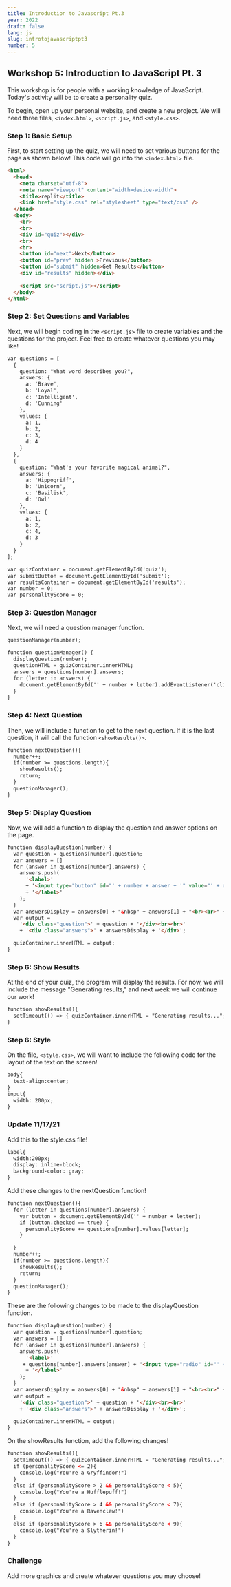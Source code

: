 ```yaml
---
title: Introduction to Javascript Pt.3
year: 2022
draft: false
lang: js
slug: introtojavascriptpt3
number: 5
---
```


## Workshop 5: Introduction to JavaScript Pt. 3

This workshop is for people with a working knowledge of JavaScript. Today's activity will be to create a personality quiz. 

To begin, open up your personal website, and create a new project. We will need three files, `<index.html>`, `<script.js>`, and `<style.css>`.

### Step 1: Basic Setup

First, to start setting up the quiz, we will need to set various buttons for the page as shown below! This code will go into the `<index.html>` file.

```html
<html>
  <head>
    <meta charset="utf-8">
    <meta name="viewport" content="width=device-width">
    <title>replit</title>
    <link href="style.css" rel="stylesheet" type="text/css" />
  </head>
  <body>
    <br>
    <br>
    <div id="quiz"></div>
    <br>
    <br>
    <button id="next">Next</button>
    <button id="prev" hidden >Previous</button>
    <button id="submit" hidden>Get Results</button>
    <div id="results" hidden></div>
    
    <script src="script.js"></script>
  </body>
</html>
```

### Step 2: Set Questions and Variables 
  
Next, we will begin coding in the `<script.js>` file to create variables and the questions for the project. Feel free to create whatever questions you may like! 
  
```html
var questions = [
  {
    question: "What word describes you?",
    answers: {
      a: 'Brave',
      b: 'Loyal',
      c: 'Intelligent',
      d: 'Cunning'
    },
    values: {
      a: 1,
      b: 2,
      c: 3,
      d: 4
    }
  },
  {
    question: "What's your favorite magical animal?",
    answers: {
      a: 'Hippogriff',
      b: 'Unicorn',
      c: 'Basilisk',
      d: 'Owl'
    },
    values: {
      a: 1,
      b: 2,
      c: 4,
      d: 3
    }
  }
];

var quizContainer = document.getElementById('quiz');
var submitButton = document.getElementById('submit');
var resultsContainer = document.getElementById('results');
var number = 0;
var personalityScore = 0;
```
  
### Step 3: Question Manager

Next, we will need a question manager function.
  
```html
questionManager(number);

function questionManager() {
  displayQuestion(number);
  questionHTML = quizContainer.innerHTML;
  answers = questions[number].answers;
  for (letter in answers) {
    document.getElementById('' + number + letter).addEventListener('click', nextQuestion);
  }
}
```
  
### Step 4: Next Question

Then, we will include a function to get to the next question.  If it is the last question, it will call the function `<showResults()>`.
  
```html
function nextQuestion(){
  number++;
  if(number >= questions.length){
    showResults();
    return;
  }
  questionManager();
}
```

### Step 5: Display Question

Now, we will add a function to display the question and answer options on the page.
  
```html
function displayQuestion(number) {
  var question = questions[number].question;
  var answers = []
  for (answer in questions[number].answers) {
    answers.push(
      '<label>'
      + '<input type="button" id="' + number + answer + '" value="' + questions[number].answers[answer] + '">'
      + '</label>'
    );
  }
  var answersDisplay = answers[0] + "&nbsp" + answers[1] + "<br><br>" + answers[2] + "&nbsp" + answers[3];
  var output =
    '<div class="question">' + question + '</div><br><br>'
    + '<div class="answers">' + answersDisplay + '</div>';

  quizContainer.innerHTML = output;
}
```


### Step 6: Show Results

At the end of your quiz, the program will display the results. For now, we will include the message "Generating results," and next week we will continue our work!
  
```html
function showResults(){
  setTimeout(() => { quizContainer.innerHTML = "Generating results..."; }, 2000);
}
```


### Step 6: Style

On the file, `<style.css>`, we will want to include the following code for the layout of the text on the screen!
  
```html
body{
  text-align:center;
}
input{
  width: 200px;
}
```

### Update 11/17/21

Add this to the style.css file!

```html
label{
  width:200px;
  display: inline-block;
  background-color: gray;
}
```

Add these changes to the nextQuestion function!

```html
function nextQuestion(){
  for (letter in questions[number].answers) {
    var button = document.getElementById('' + number + letter);
    if (button.checked == true) {
      personalityScore += questions[number].values[letter];
    }

  }
  number++;
  if(number >= questions.length){
    showResults();
    return;
  }
  questionManager();
}
```

These are the following changes to be made to the displayQuestion function.

```html
function displayQuestion(number) {
  var question = questions[number].question;
  var answers = []
  for (answer in questions[number].answers) {
    answers.push(
      '<label>'
     + questions[number].answers[answer] + '<input type="radio" id="' + number + answer + '" value="' + questions[number].answers[answer] + '">'
      + '</label>'
    );
  }
  var answersDisplay = answers[0] + "&nbsp" + answers[1] + "<br><br>" + answers[2] + "&nbsp" + answers[3];
  var output =
    '<div class="question">' + question + '</div><br><br>'
    + '<div class="answers">' + answersDisplay + '</div>';

  quizContainer.innerHTML = output;
}
```

On the showResults function, add the following changes!

```html
function showResults(){
  setTimeout(() => { quizContainer.innerHTML = "Generating results..."; }, 2000);
  if (personalityScore <= 2){
    console.log("You're a Gryffindor!")
  }
  else if (personalityScore > 2 && personalityScore < 5){
    console.log("You're a Hufflepuff!")
  }
  else if (personalityScore > 4 && personalityScore < 7){
    console.log("You're a Ravenclaw!")
  }
  else if (personalityScore > 6 && personalityScore < 9){
    console.log("You're a Slytherin!")
  }
}
```

### Challenge 
Add more graphics and create whatever questions you may choose!